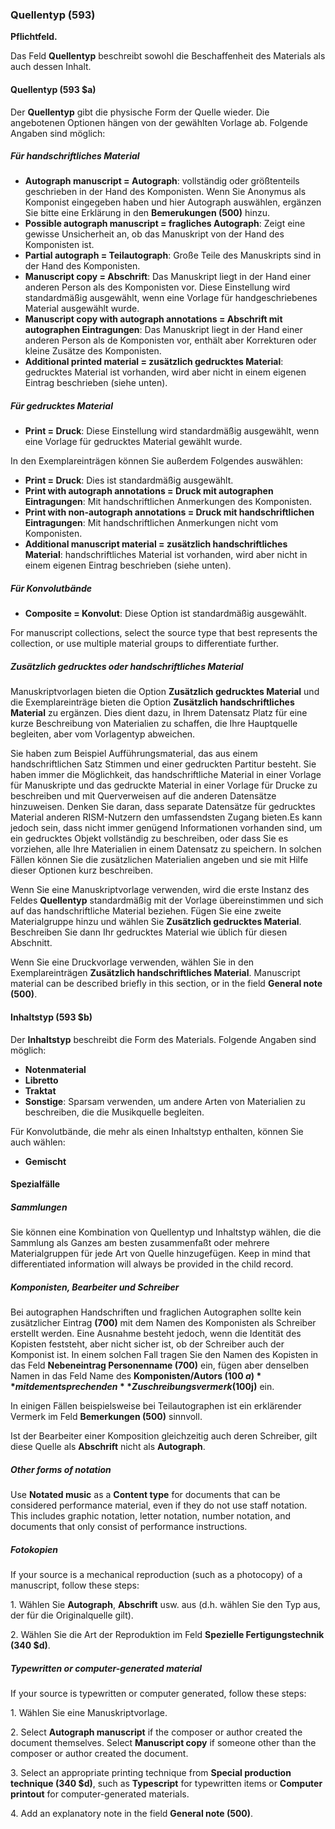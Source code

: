 ### Quellentyp (593)

**Pflichtfeld.**

Das Feld **Quellentyp** beschreibt sowohl die Beschaffenheit des Materials als auch dessen Inhalt.

#### Quellentyp (593 $a)

Der **Quellentyp** gibt die physische Form der Quelle wieder. Die angebotenen Optionen hängen von der gewählten Vorlage ab. Folgende Angaben sind möglich:

##### Für handschriftliches Material

- **Autograph manuscript = Autograph**: vollständig oder größtenteils geschrieben in der Hand des Komponisten. Wenn Sie Anonymus als Komponist eingegeben haben und hier Autograph auswählen, ergänzen Sie bitte eine Erklärung in den **Bemerukungen (500)** hinzu.
- **Possible autograph manuscript = fragliches Autograph**: Zeigt eine gewisse Unsicherheit an, ob das Manuskript von der Hand des Komponisten ist.
- **Partial autograph = Teilautograph**: Große Teile des Manuskripts sind in der Hand des Komponisten.
- **Manuscript copy = Abschrift**: Das Manuskript liegt in der Hand einer anderen Person als des Komponisten vor. Diese Einstellung wird standardmäßig ausgewählt, wenn eine Vorlage für handgeschriebenes Material ausgewählt wurde.
- **Manuscript copy with autograph annotations = Abschrift mit autographen Eintragungen**: Das Manuskript liegt in der Hand einer anderen Person als de Komponisten vor, enthält aber Korrekturen oder kleine Zusätze des Komponisten.
- **Additional printed material = zusätzlich gedrucktes Material**: gedrucktes Material ist vorhanden, wird aber nicht in einem eigenen Eintrag beschrieben (siehe unten).

##### Für gedrucktes Material

- **Print = Druck**: Diese Einstellung wird standardmäßig ausgewählt, wenn eine Vorlage für gedrucktes Material gewählt wurde.

In den Exemplareinträgen können Sie außerdem Folgendes auswählen:
- **Print = Druck**: Dies ist standardmäßig ausgewählt.
- **Print with autograph annotations = Druck mit autographen Eintragungen**: Mit handschriftlichen Anmerkungen des Komponisten.
- **Print with non-autograph annotations = Druck mit handschriftlichen Eintragungen**: Mit handschriftlichen Anmerkungen nicht vom Komponisten.
- **Additional manuscript material = zusätzlich handschriftliches Material**: handschriftliches Material ist vorhanden, wird aber nicht in einem eigenen Eintrag beschrieben (siehe unten).

##### Für Konvolutbände

- **Composite = Konvolut**: Diese Option ist standardmäßig ausgewählt.

For manuscript collections, select the source type that best represents the collection, or use multiple material groups to differentiate further.

##### Zusätzlich gedrucktes oder handschriftliches Material

Manuskriptvorlagen bieten die Option **Zusätzlich gedrucktes Material** und die Exemplareinträge bieten die Option **Zusätzlich handschriftliches Material** zu ergänzen. Dies dient dazu, in Ihrem Datensatz Platz für eine kurze Beschreibung von Materialien zu schaffen, die Ihre Hauptquelle begleiten, aber vom Vorlagentyp abweichen.

Sie haben zum Beispiel Aufführungsmaterial, das aus einem handschriftlichen Satz Stimmen und einer gedruckten Partitur besteht. Sie haben immer die Möglichkeit, das handschriftliche Material in einer Vorlage für Manuskripte und das gedruckte Material in einer Vorlage für Drucke zu beschreiben und mit Querverweisen auf die anderen Datensätze hinzuweisen. Denken Sie daran, dass separate Datensätze für gedrucktes Material anderen RISM-Nutzern den umfassendsten Zugang bieten.Es kann jedoch sein, dass nicht immer genügend Informationen vorhanden sind, um ein gedrucktes Objekt vollständig zu beschreiben, oder dass Sie es vorziehen, alle Ihre Materialien in einem Datensatz zu speichern. In solchen Fällen können Sie die zusätzlichen Materialien angeben und sie mit Hilfe dieser Optionen kurz beschreiben.

Wenn Sie eine Manuskriptvorlage verwenden, wird die erste Instanz des Feldes **Quellentyp** standardmäßig mit der Vorlage übereinstimmen und sich auf das handschriftliche Material beziehen. Fügen Sie eine zweite Materialgruppe hinzu und wählen Sie **Zusätzlich gedrucktes Material**. Beschreiben Sie dann Ihr gedrucktes Material wie üblich für diesen Abschnitt.

Wenn Sie eine Druckvorlage verwenden, wählen Sie in den Exemplareinträgen **Zusätzlich handschriftliches Material**. Manuscript material can be described briefly in this section, or in the field **General note (500)**.

#### Inhaltstyp (593 $b)

Der **Inhaltstyp** beschreibt die Form des Materials. Folgende Angaben sind möglich:
- **Notenmaterial**
- **Libretto**
- **Traktat**
- **Sonstige**: Sparsam verwenden, um andere Arten von Materialien zu beschreiben, die die Musikquelle begleiten.


Für Konvolutbände, die mehr als einen Inhaltstyp enthalten, können Sie auch wählen:

- **Gemischt**

#### Spezialfälle

##### Sammlungen

Sie können eine Kombination von Quellentyp und Inhaltstyp wählen, die die Sammlung als Ganzes am besten zusammenfaßt oder mehrere Materialgruppen für jede Art von Quelle hinzugefügen. Keep in mind that differentiated information will always be provided in the child record.

##### Komponisten, Bearbeiter und Schreiber

Bei autographen Handschriften und fraglichen Autographen sollte kein zusätzlicher Eintrag **(700)** mit dem Namen des Komponisten als Schreiber erstellt werden. Eine Ausnahme besteht jedoch, wenn die Identität des Kopisten feststeht, aber nicht sicher ist, ob der Schreiber auch der Komponist ist. In einem solchen Fall tragen Sie den Namen des Kopisten in das Feld **Nebeneintrag Personenname (700)** ein, fügen aber denselben Namen in das Feld Name des **Komponisten/Autors (100 $a)** mit dem entsprechenden **Zuschreibungsvermerk (100$j)** ein.

In einigen Fällen beispielsweise bei Teilautographen ist ein erklärender Vermerk im Feld **Bemerkungen (500)** sinnvoll.

Ist der Bearbeiter einer Komposition gleichzeitig auch deren Schreiber, gilt diese Quelle als **Abschrift** nicht als **Autograph**.

##### Other forms of notation

Use **Notated music** as a **Content type** for documents that can be considered performance material, even if they do not use staff notation. This includes graphic notation, letter notation, number notation, and documents that only consist of performance instructions.

##### Fotokopien

If your source is a mechanical reproduction (such as a photocopy) of a manuscript, follow these steps:

1\. Wählen Sie **Autograph**, **Abschrift** usw. aus (d.h. wählen Sie den Typ aus, der für die Originalquelle gilt).

2\. Wählen Sie die Art der Reproduktion im Feld **Spezielle Fertigungstechnik (340 $d)**.

##### Typewritten or computer-generated material

If your source is typewritten or computer generated, follow these steps:

1\. Wählen Sie eine Manuskriptvorlage.

2\. Select **Autograph manuscript** if the composer or author created the document themselves. Select **Manuscript copy** if someone other than the composer or author created the document.

3\. Select an appropriate printing technique from **Special production technique (340 $d)**, such as **Typescript** for typewritten items or **Computer printout** for computer-generated materials.

4\. Add an explanatory note in the field **General note (500)**.  
